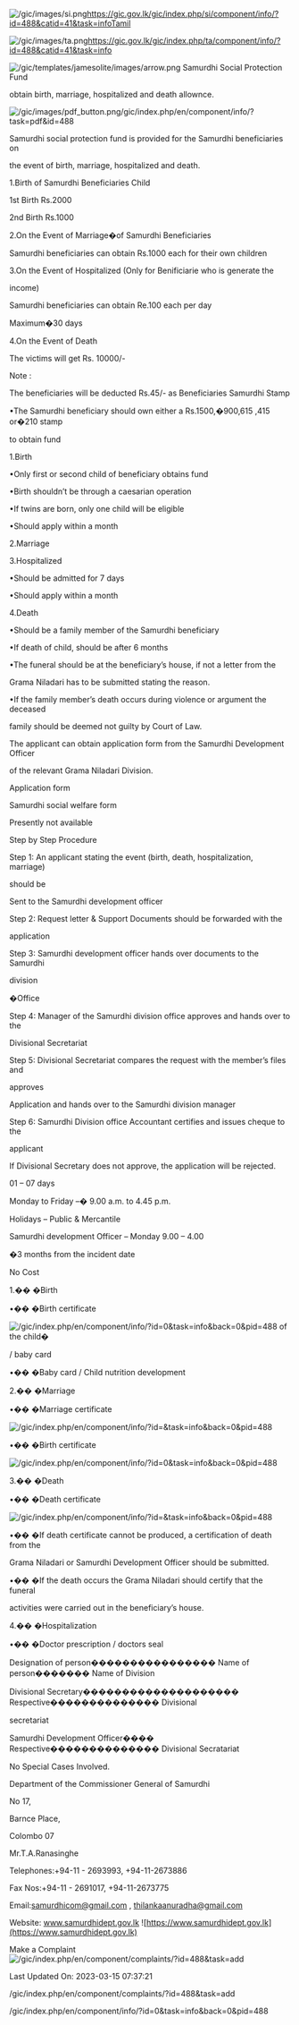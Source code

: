 <!-- Source: https://gic.gov.lk/gic/index.php/en/component/info/?id=488&catid=41&task=info -->

![/gic/images/si.png](/gic/images/si.png)https://gic.gov.lk/gic/index.php/si/component/info/?id=488&catid=41&task=infoTamil

![/gic/images/ta.png](/gic/images/ta.png)https://gic.gov.lk/gic/index.php/ta/component/info/?id=488&catid=41&task=info

![/gic/templates/jamesolite/images/arrow.png](/gic/templates/jamesolite/images/arrow.png) Samurdhi Social Protection Fund

obtain birth, marriage, hospitalized and death allownce.

![/gic/images/pdf_button.png](/gic/images/pdf_button.png)/gic/index.php/en/component/info/?task=pdf&id=488

Samurdhi social protection fund is provided for the Samurdhi beneficiaries on

the event of birth, marriage, hospitalized and death.

1.Birth of Samurdhi Beneficiaries Child

1st Birth Rs.2000

2nd Birth Rs.1000

2.On the Event of Marriage�of Samurdhi Beneficiaries

Samurdhi beneficiaries can obtain Rs.1000 each for their own children

3.On the Event of Hospitalized (Only for Benificiarie who is generate the

income)

Samurdhi beneficiaries can obtain Re.100 each per day

Maximum�30 days

4.On the Event of Death

The victims will get Rs. 10000/-

Note :

The beneficiaries will be deducted Rs.45/- as Beneficiaries Samurdhi Stamp

•The Samurdhi beneficiary should own either a Rs.1500,�900,615 ,415 or�210 stamp

to obtain fund

1.Birth

•Only first or second child of beneficiary obtains fund

•Birth shouldn’t be through a caesarian operation

•If twins are born, only one child will be eligible

•Should apply within a month

2.Marriage

3.Hospitalized

•Should be admitted for 7 days

•Should apply within a month

4.Death

•Should be a family member of the Samurdhi beneficiary

•If death of child, should be after 6 months

•The funeral should be at the beneficiary’s house, if not a letter from the

Grama Niladari has to be submitted stating the reason.

•If the family member’s death occurs during violence or argument the deceased

family should be deemed not guilty by Court of Law.

The applicant can obtain application form from the Samurdhi Development Officer

of the relevant Grama Niladari Division.

Application form

Samurdhi social welfare form

Presently not available

Step by Step Procedure

Step 1: An applicant stating the event (birth, death, hospitalization, marriage)

should be

Sent to the Samurdhi development officer

Step 2: Request letter & Support Documents should be forwarded with the

application

Step 3: Samurdhi development officer hands over documents to the Samurdhi

division

�Office

Step 4: Manager of the Samurdhi division office approves and hands over to the

Divisional Secretariat

Step 5: Divisional Secretariat compares the request with the member’s files and

approves

Application and hands over to the Samurdhi division manager

Step 6: Samurdhi Division office Accountant certifies and issues cheque to the

applicant

If Divisional Secretary does not approve, the application will be rejected.

01 – 07 days

Monday to Friday –� 9.00 a.m. to 4.45 p.m.

Holidays – Public & Mercantile

Samurdhi development Officer – Monday 9.00 – 4.00

�3 months from the incident date

No Cost

1.�� �Birth

•�� �Birth certificate

![/gic/index.php/en/component/info/?id=0&task=info&back=0&pid=488](/gic/index.php/en/component/info/?id=0&task=info&back=0&pid=488) of the child�

/ baby card

•�� �Baby card / Child nutrition development

2.�� �Marriage

•�� �Marriage certificate

![/gic/index.php/en/component/info/?id=&task=info&back=0&pid=488](/gic/index.php/en/component/info/?id=&task=info&back=0&pid=488)

•�� �Birth certificate

![/gic/index.php/en/component/info/?id=0&task=info&back=0&pid=488](/gic/index.php/en/component/info/?id=0&task=info&back=0&pid=488)

3.�� �Death

•�� �Death certificate

![/gic/index.php/en/component/info/?id=&task=info&back=0&pid=488](/gic/index.php/en/component/info/?id=&task=info&back=0&pid=488)

•�� �If death certificate cannot be produced, a certification of death from the

Grama Niladari or Samurdhi Development Officer should be submitted.

•�� �If the death occurs the Grama Niladari should certify that the funeral

activities were carried out in the beneficiary’s house.

4.�� �Hospitalization

•�� �Doctor prescription / doctors seal

Designation of person���������������� Name of person������� Name of Division

Divisional Secretary�������������������� Respective�������������� Divisional

secretariat

Samurdhi Development Officer���� Respective�������������� Divisional Secratariat

No Special Cases Involved.

Department of the Commissioner General of Samurdhi

No 17,

Barnce Place,

Colombo 07

Mr.T.A.Ranasinghe

Telephones:+94-11 - 2693993, +94-11-2673886

Fax Nos:+94-11 - 2691017, +94-11-2673775

Email:samurdhicom@gmail.com , thilankaanuradha@gmail.com

Website: www.samurdhidept.gov.lk ![https://www.samurdhidept.gov.lk](https://www.samurdhidept.gov.lk)

Make a Complaint ![/gic/index.php/en/component/complaints/?id=488&task=add](/gic/index.php/en/component/complaints/?id=488&task=add)

Last Updated On: 2023-03-15 07:37:21

/gic/index.php/en/component/complaints/?id=488&task=add

/gic/index.php/en/component/info/?id=0&task=info&back=0&pid=488